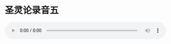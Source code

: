 # 圣灵论录音五

<audio style="width: 100%;" preload="false" controls controlslist="nodownload"><source src="//cdn.simai.ml/audio/mp3/old/27416.mp3" type="audio/mpeg">Your browser does not support the audio element.</audio>


